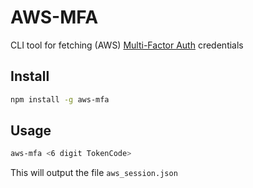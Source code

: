 # AWS-MFA
CLI tool for fetching (AWS) [Multi-Factor Auth](https://aws.amazon.com/iam/details/mfa/) credentials

## Install
```sh
npm install -g aws-mfa
```

## Usage
```sh
aws-mfa <6 digit TokenCode>
```

This will output the file `aws_session.json`
